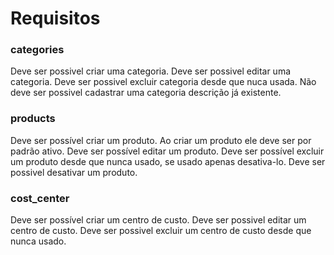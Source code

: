 # Requisitos

### categories
Deve ser possivel criar uma categoria.
Deve ser possivel editar uma categoria.
Deve ser possivel excluir categoria desde que nuca usada.
Não deve ser possivel cadastrar uma categoria descrição já existente.


### products
Deve ser possível criar um produto.
Ao criar um produto ele deve ser por padrão ativo.
Deve ser possível editar um produto.
Deve ser possível excluir um produto desde que nunca usado, se usado apenas desativa-lo.
Deve ser possivel desativar um produto.

### cost_center
Deve ser possível criar um centro de custo.
Deve ser possivel editar um centro de custo.
Deve ser possivel excluir um centro de custo desde que nunca usado.
